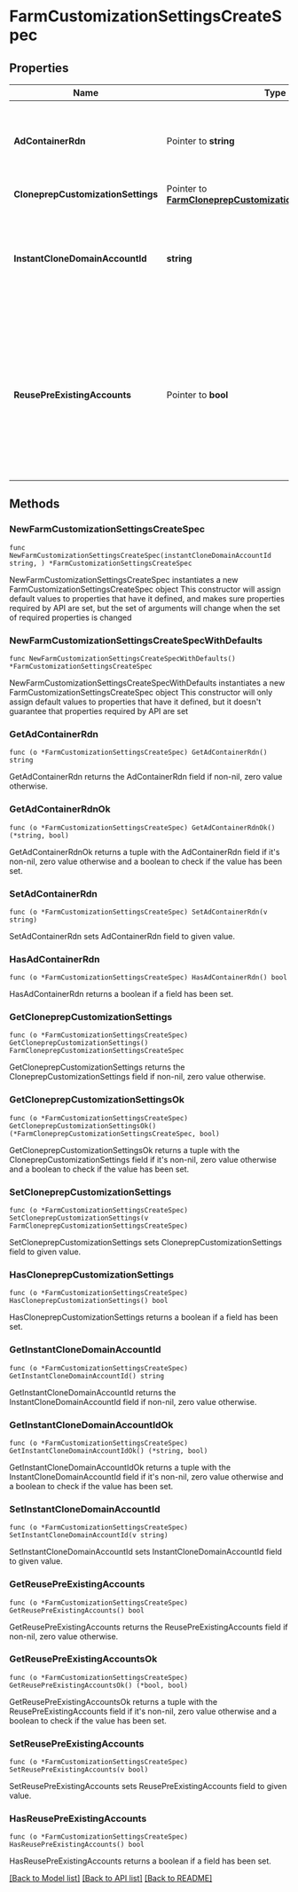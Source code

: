 # FarmCustomizationSettingsCreateSpec

## Properties

Name | Type | Description | Notes
------------ | ------------- | ------------- | -------------
**AdContainerRdn** | Pointer to **string** | Instant Clone Engine Active Directory container for clone prep. Default value is CN&#x3D;Computers | [optional] 
**CloneprepCustomizationSettings** | Pointer to [**FarmCloneprepCustomizationSettingsCreateSpec**](FarmCloneprepCustomizationSettingsCreateSpec.md) |  | [optional] 
**InstantCloneDomainAccountId** | **string** | Instant clone domain account. This is the administrator which will add the machines to its domain upon creation. | 
**ReusePreExistingAccounts** | Pointer to **bool** | Indicates whether to allow the use of existing AD computer accounts when the VM names of newly created clones match the existing computer account names. Default value is false. | [optional] 

## Methods

### NewFarmCustomizationSettingsCreateSpec

`func NewFarmCustomizationSettingsCreateSpec(instantCloneDomainAccountId string, ) *FarmCustomizationSettingsCreateSpec`

NewFarmCustomizationSettingsCreateSpec instantiates a new FarmCustomizationSettingsCreateSpec object
This constructor will assign default values to properties that have it defined,
and makes sure properties required by API are set, but the set of arguments
will change when the set of required properties is changed

### NewFarmCustomizationSettingsCreateSpecWithDefaults

`func NewFarmCustomizationSettingsCreateSpecWithDefaults() *FarmCustomizationSettingsCreateSpec`

NewFarmCustomizationSettingsCreateSpecWithDefaults instantiates a new FarmCustomizationSettingsCreateSpec object
This constructor will only assign default values to properties that have it defined,
but it doesn't guarantee that properties required by API are set

### GetAdContainerRdn

`func (o *FarmCustomizationSettingsCreateSpec) GetAdContainerRdn() string`

GetAdContainerRdn returns the AdContainerRdn field if non-nil, zero value otherwise.

### GetAdContainerRdnOk

`func (o *FarmCustomizationSettingsCreateSpec) GetAdContainerRdnOk() (*string, bool)`

GetAdContainerRdnOk returns a tuple with the AdContainerRdn field if it's non-nil, zero value otherwise
and a boolean to check if the value has been set.

### SetAdContainerRdn

`func (o *FarmCustomizationSettingsCreateSpec) SetAdContainerRdn(v string)`

SetAdContainerRdn sets AdContainerRdn field to given value.

### HasAdContainerRdn

`func (o *FarmCustomizationSettingsCreateSpec) HasAdContainerRdn() bool`

HasAdContainerRdn returns a boolean if a field has been set.

### GetCloneprepCustomizationSettings

`func (o *FarmCustomizationSettingsCreateSpec) GetCloneprepCustomizationSettings() FarmCloneprepCustomizationSettingsCreateSpec`

GetCloneprepCustomizationSettings returns the CloneprepCustomizationSettings field if non-nil, zero value otherwise.

### GetCloneprepCustomizationSettingsOk

`func (o *FarmCustomizationSettingsCreateSpec) GetCloneprepCustomizationSettingsOk() (*FarmCloneprepCustomizationSettingsCreateSpec, bool)`

GetCloneprepCustomizationSettingsOk returns a tuple with the CloneprepCustomizationSettings field if it's non-nil, zero value otherwise
and a boolean to check if the value has been set.

### SetCloneprepCustomizationSettings

`func (o *FarmCustomizationSettingsCreateSpec) SetCloneprepCustomizationSettings(v FarmCloneprepCustomizationSettingsCreateSpec)`

SetCloneprepCustomizationSettings sets CloneprepCustomizationSettings field to given value.

### HasCloneprepCustomizationSettings

`func (o *FarmCustomizationSettingsCreateSpec) HasCloneprepCustomizationSettings() bool`

HasCloneprepCustomizationSettings returns a boolean if a field has been set.

### GetInstantCloneDomainAccountId

`func (o *FarmCustomizationSettingsCreateSpec) GetInstantCloneDomainAccountId() string`

GetInstantCloneDomainAccountId returns the InstantCloneDomainAccountId field if non-nil, zero value otherwise.

### GetInstantCloneDomainAccountIdOk

`func (o *FarmCustomizationSettingsCreateSpec) GetInstantCloneDomainAccountIdOk() (*string, bool)`

GetInstantCloneDomainAccountIdOk returns a tuple with the InstantCloneDomainAccountId field if it's non-nil, zero value otherwise
and a boolean to check if the value has been set.

### SetInstantCloneDomainAccountId

`func (o *FarmCustomizationSettingsCreateSpec) SetInstantCloneDomainAccountId(v string)`

SetInstantCloneDomainAccountId sets InstantCloneDomainAccountId field to given value.


### GetReusePreExistingAccounts

`func (o *FarmCustomizationSettingsCreateSpec) GetReusePreExistingAccounts() bool`

GetReusePreExistingAccounts returns the ReusePreExistingAccounts field if non-nil, zero value otherwise.

### GetReusePreExistingAccountsOk

`func (o *FarmCustomizationSettingsCreateSpec) GetReusePreExistingAccountsOk() (*bool, bool)`

GetReusePreExistingAccountsOk returns a tuple with the ReusePreExistingAccounts field if it's non-nil, zero value otherwise
and a boolean to check if the value has been set.

### SetReusePreExistingAccounts

`func (o *FarmCustomizationSettingsCreateSpec) SetReusePreExistingAccounts(v bool)`

SetReusePreExistingAccounts sets ReusePreExistingAccounts field to given value.

### HasReusePreExistingAccounts

`func (o *FarmCustomizationSettingsCreateSpec) HasReusePreExistingAccounts() bool`

HasReusePreExistingAccounts returns a boolean if a field has been set.


[[Back to Model list]](../README.md#documentation-for-models) [[Back to API list]](../README.md#documentation-for-api-endpoints) [[Back to README]](../README.md)


